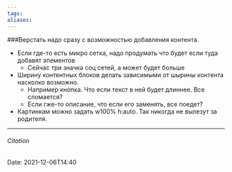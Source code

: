 ```yaml
---
tags: 
aliases: 
---
```

###Верстать надо сразу с возможностью добавления контента.
- Если где-то есть микро сетка, надо продумать что  будет если туда добавят элементов 
	- Сейчас три значка соц сетей, а может будет больше
- Ширину контентных блоков делать зависимыми от шырины контента насколко возможно.
	- Например кнопка. Что если текст в ней будет длиннее. Все сломается? 
	- Если гже-то описание, что если его заменять, все поедет?
- Картинкам можно задать w100% h:auto. Так никогда не вылезут за родителя.

---
###### Citation
Date: 2021-12-06T14:40

